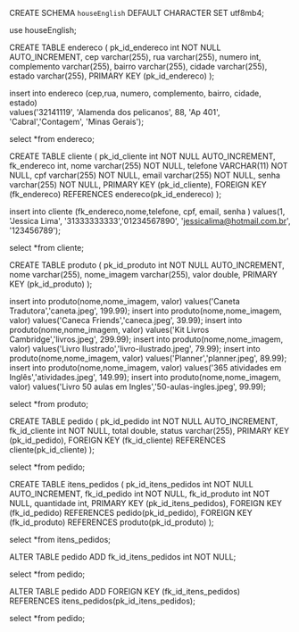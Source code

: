 CREATE SCHEMA `houseEnglish` DEFAULT CHARACTER SET utf8mb4;

use houseEnglish;

CREATE TABLE endereco (
    pk_id_endereco int NOT NULL AUTO_INCREMENT,
    cep varchar(255),
    rua varchar(255),
    numero int,
    complemento varchar(255),
    bairro varchar(255),
    cidade varchar(255),
    estado varchar(255),
    PRIMARY KEY (pk_id_endereco)
);

insert into endereco (cep,rua, numero, complemento, bairro, cidade, estado)  
values('32141119', 'Alamenda dos pelicanos', 88, 'Ap 401', 'Cabral','Contagem', 'Minas Gerais');

select *from endereco;

CREATE TABLE cliente (
    pk_id_cliente int NOT NULL AUTO_INCREMENT,
    fk_endereco int,
    nome varchar(255) NOT NULL,
    telefone VARCHAR(11) NOT NULL,
    cpf varchar(255) NOT NULL,
    email varchar(255) NOT NULL,
    senha varchar(255) NOT NULL,
    PRIMARY KEY (pk_id_cliente),
    FOREIGN KEY (fk_endereco) REFERENCES endereco(pk_id_endereco)
);

insert into cliente (fk_endereco,nome,telefone, cpf, email, senha )
values(1, 'Jessica Lima', '31333333333','01234567890', 'jessicalima@hotmail.com.br', '123456789');

select *from cliente;

CREATE TABLE produto (
    pk_id_produto int NOT NULL AUTO_INCREMENT,
    nome varchar(255),
    nome_imagem varchar(255),
    valor double,
    PRIMARY KEY (pk_id_produto)
);

insert into produto(nome,nome_imagem, valor) 
values('Caneta Tradutora','caneta.jpeg', 199.99);
insert into produto(nome,nome_imagem, valor) 
values('Caneca Friends','caneca.jpeg', 39.99);
insert into produto(nome,nome_imagem, valor) 
values('Kit Livros Cambridge','livros.jpeg', 299.99);
insert into produto(nome,nome_imagem, valor) 
values('Livro Ilustrado','livro-ilustrado.jpeg', 79.99);
insert into produto(nome,nome_imagem, valor) 
values('Planner','planner.jpeg', 89.99);
insert into produto(nome,nome_imagem, valor) 
values('365 atividades em Inglês','atividades.jpeg', 149.99);
insert into produto(nome,nome_imagem, valor) 
values('Livro 50 aulas em Ingles','50-aulas-ingles.jpeg', 99.99);

select *from produto;

CREATE TABLE pedido (
    pk_id_pedido int NOT NULL AUTO_INCREMENT,
    fk_id_cliente int NOT NULL,
    total double,
    status varchar(255),
    PRIMARY KEY (pk_id_pedido),
	FOREIGN KEY (fk_id_cliente) REFERENCES cliente(pk_id_cliente)
);

select *from pedido;

CREATE TABLE itens_pedidos (
    pk_id_itens_pedidos int NOT NULL AUTO_INCREMENT,
    fk_id_pedido int NOT NULL,
	fk_id_produto int NOT NULL,
    quantidade int,
    PRIMARY KEY (pk_id_itens_pedidos),
	FOREIGN KEY (fk_id_pedido) REFERENCES pedido(pk_id_pedido),
	FOREIGN KEY (fk_id_produto) REFERENCES produto(pk_id_produto)
);

select *from itens_pedidos;

ALTER TABLE pedido
ADD fk_id_itens_pedidos int NOT NULL;

select *from pedido;

ALTER TABLE pedido ADD FOREIGN KEY (fk_id_itens_pedidos) REFERENCES itens_pedidos(pk_id_itens_pedidos);

select *from pedido;